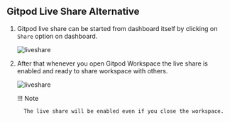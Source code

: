 ## Gitpod Live Share Alternative

1. Gitpod live share can be started from dashboard itself by clicking on `Share`
   option on dashboard.

    ![liveshare](../../assets/gitpod5.png)

2. After that whenever you open Gitpod Workspace the live share is enabled and
   ready to share workspace with others.

    ![liveshare](../../assets/gitpod6.png)

    !!! Note

         The live share will be enabled even if you close the workspace.
